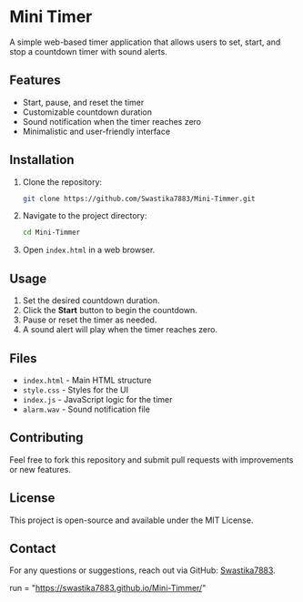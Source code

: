 # Mini Timer

A simple web-based timer application that allows users to set, start, and stop a countdown timer with sound alerts.

## Features
- Start, pause, and reset the timer
- Customizable countdown duration
- Sound notification when the timer reaches zero
- Minimalistic and user-friendly interface

## Installation
1. Clone the repository:
   ```sh
   git clone https://github.com/Swastika7883/Mini-Timmer.git
   ```
2. Navigate to the project directory:
   ```sh
   cd Mini-Timmer
   ```
3. Open `index.html` in a web browser.

## Usage
1. Set the desired countdown duration.
2. Click the **Start** button to begin the countdown.
3. Pause or reset the timer as needed.
4. A sound alert will play when the timer reaches zero.

## Files
- `index.html` - Main HTML structure
- `style.css` - Styles for the UI
- `index.js` - JavaScript logic for the timer
- `alarm.wav` - Sound notification file

## Contributing
Feel free to fork this repository and submit pull requests with improvements or new features.

## License
This project is open-source and available under the MIT License.

## Contact
For any questions or suggestions, reach out via GitHub: [Swastika7883](https://github.com/Swastika7883).

run = "https://swastika7883.github.io/Mini-Timmer/"

